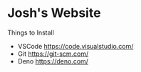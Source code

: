 # Josh's Website

Things to Install
- VSCode https://code.visualstudio.com/
- Git https://git-scm.com/
- Deno https://deno.com/